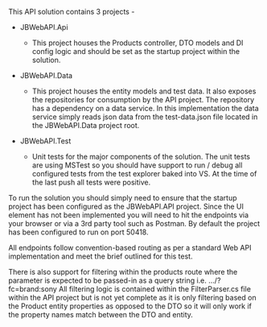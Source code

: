 This API solution contains 3 projects -

  * JBWebAPI.Api
    * This project houses the Products controller, DTO models and DI config logic and should be set as the startup project within the solution.
  
  * JBWebAPI.Data
    * This project houses the entity models and test data. It also exposes the repositories for consumption by the API project. The repository has a dependency on a data service. In this implementation the data service simply reads json data from the test-data.json file located in the JBWebAPI.Data project root.
  
  * JBWebAPI.Test
    * Unit tests for the major components of the solution. The unit tests are using MSTest so you should have support to run / debug all configured tests from the test explorer baked into VS. At the time of the last push all tests were positive.
 
 To run the solution you should simply need to ensure that the startup project has been configured as the JBWebAPI.API project. Since the UI element has not been implemented you will need to hit the endpoints via your browser or via a 3rd party tool such as Postman. By default the project has been configured to run on port 50418.
 
 All endpoints follow convention-based routing as per a standard Web API implementation and meet the brief outlined for this test.
 
 There is also support for filtering within the products route where the parameter is expected to be passed-in as a query string i.e. .../?fc=brand:sony
 All filtering logic is contained within the FilterParser.cs file within the API project but is not yet complete as it is only filtering based on the Product entity properties as opposed to the DTO so it will only work if the property names match between the DTO and entity.
